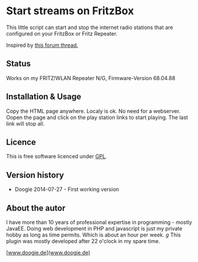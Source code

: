 # Start streams on FritzBox

This little script can start and stop the internet radio stations that are configured on your FritzBox or Fritz Repeater.

Inspired by [this forum thread.](http://www.ip-phone-forum.de/showthread.php?t=244839)

## Status

Works on my FRITZ!WLAN Repeater N/G, Firmware-Version 68.04.88

## Installation & Usage

Copy the HTML page anywhere. Localy is ok. No need for a webserver. Oopen the page and click on the play station <N> links to start playing. The last link will stop all.

## Licence

This is free software licenced under [GPL](www.gnu.org/copyleft/gpl.html).

## Version history

 * Doogie 2014-07-27 - First working version

<!-- git log --pretty=format:"%an %ad - %s" --date=short -->


## About the autor

I have more than 10 years of professional expertise in programming - mostly JavaEE. Doing web development in PHP and javascript is just my private hobby as long as time permits. Which is about an hour per week. *g* This plugin was mostly developed after 22 o'clock in my spare time.

[www.doogie.de](www.doogie.de)